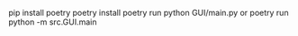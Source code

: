 pip install poetry
poetry install
poetry run python GUI/main.py or poetry run python -m src.GUI.main